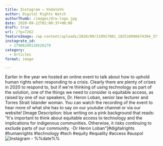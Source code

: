 ```yaml
---
title: Instagram – %%date%%
author: Digital Rights Watch
authorThumb: /images/drw-logo.jpg
date: 2020-09-22T02:00:37+00:00
draft: true
url: /?p=7262
featureImage: /wp-content/uploads/2020/09/119917881_182510996674394_3716715569332514069_n.jpg
instagrate_id:
  - 17906249110526279
category:
  - Articles
format: image

---
```

Earlier in the year we hosted an online event to talk about how to uphold human rights when responding to a crisis. Clearly there are plenty of crises in 2020 to respond to, but if we're thinking of using technology as part of the solution, one of the things we need to consider is equitable access, as raised by one of our speakers, Dr. Heron Loban, senior law lecturer and Torres Strait Islander woman. You can watch the recording of the event to hear more of what she has to say on our youtube channel or via our website! [Image Description: blue writing on a pink background that reads: "It's important to think about equitable access to technology and the implications for indigenous communities. Otherwise, it risks continuing to exclude parts of our community. -Dr Heron Loban"]#digitalrights #humanrights #technology #tech #equity #equality #access #auspol
<img decoding="async" src="/wp-content/uploads/2020/09/119917881_182510996674394_3716715569332514069_n.jpg" alt="Instagram - %%date%%" />

